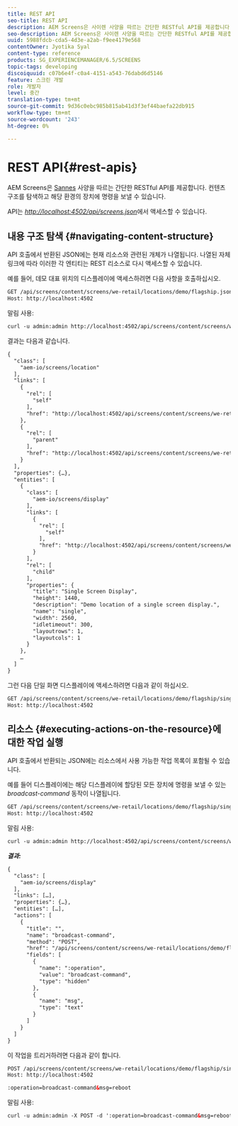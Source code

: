 ```yaml
---
title: REST API
seo-title: REST API
description: AEM Screens은 사이렌 사양을 따르는 간단한 RESTful API를 제공합니다. 컨텐츠 구조를 탐색하고 해당 환경의 장치에 명령을 보내는 방법을 알아보려면 이 페이지를 따르십시오.
seo-description: AEM Screens은 사이렌 사양을 따르는 간단한 RESTful API를 제공합니다. 컨텐츠 구조를 탐색하고 해당 환경의 장치에 명령을 보내는 방법을 알아보려면 이 페이지를 따르십시오.
uuid: 5988fdcb-cda5-4d3e-a2ab-f9ee4179e568
contentOwner: Jyotika Syal
content-type: reference
products: SG_EXPERIENCEMANAGER/6.5/SCREENS
topic-tags: developing
discoiquuid: c07b6e4f-c0a4-4151-a543-76dabd6d5146
feature: 스크린 개발
role: 개발자
level: 중간
translation-type: tm+mt
source-git-commit: 9d36c0ebc985b815ab41d3f3ef44baefa22db915
workflow-type: tm+mt
source-wordcount: '243'
ht-degree: 0%

---
```



# REST API{#rest-apis}

AEM Screens은 [Sannes](https://github.com/kevinswiber/siren) 사양을 따르는 간단한 RESTful API를 제공합니다. 컨텐츠 구조를 탐색하고 해당 환경의 장치에 명령을 보낼 수 있습니다.

API는 [*http://localhost:4502/api/screens.json*](http://localhost:4502/api/screens.json)에서 액세스할 수 있습니다.

## 내용 구조 탐색 {#navigating-content-structure}

API 호출에서 반환된 JSON에는 현재 리소스와 관련된 개체가 나열됩니다. 나열된 자체 링크에 따라 이러한 각 엔티티는 REST 리소스로 다시 액세스할 수 있습니다.

예를 들어, 데모 대표 위치의 디스플레이에 액세스하려면 다음 사항을 호출하십시오.

```xml
GET /api/screens/content/screens/we-retail/locations/demo/flagship.json HTTP/1.1
Host: http://localhost:4502
```

말림 사용:

```xml
curl -u admin:admin http://localhost:4502/api/screens/content/screens/we-retail/locations/demo/flagship.json
```

결과는 다음과 같습니다.

```xml
{
  "class": [
    "aem-io/screens/location"
  ],
  "links": [
    {
      "rel": [
        "self"
      ],
      "href": "http://localhost:4502/api/screens/content/screens/we-retail/locations/demo/flagship.json"
    },
    {
      "rel": [
        "parent"
      ],
      "href": "http://localhost:4502/api/screens/content/screens/we-retail/locations/demo.json"
    }
  ],
  "properties": {…},
  "entities": [
    {
      "class": [
        "aem-io/screens/display"
      ],
      "links": [
        {
          "rel": [
            "self"
          ],
          "href": "http://localhost:4502/api/screens/content/screens/we-retail/locations/demo/flagship/single.json"
        }
      ],
      "rel": [
        "child"
      ],
      "properties": {
        "title": "Single Screen Display",
        "height": 1440,
        "description": "Demo location of a single screen display.",
        "name": "single",
        "width": 2560,
        "idletimeout": 300,
        "layoutrows": 1,
        "layoutcols": 1
      }
    },
    …
  ]
}
```

그런 다음 단일 화면 디스플레이에 액세스하려면 다음과 같이 하십시오.

```xml
GET /api/screens/content/screens/we-retail/locations/demo/flagship/single.json HTTP/1.1
Host: http://localhost:4502
```

## 리소스 {#executing-actions-on-the-resource}에 대한 작업 실행

API 호출에서 반환되는 JSON에는 리소스에서 사용 가능한 작업 목록이 포함될 수 있습니다.

예를 들어 디스플레이에는 해당 디스플레이에 할당된 모든 장치에 명령을 보낼 수 있는 *broadcast-command* 동작이 나열됩니다.

```xml
GET /api/screens/content/screens/we-retail/locations/demo/flagship/single.json HTTP/1.1
Host: http://localhost:4502
```

말림 사용:

```xml
curl -u admin:admin http://localhost:4502/api/screens/content/screens/we-retail/locations/demo/flagship/single.json
```

***결과:***

```xml
{
  "class": [
    "aem-io/screens/display"
  ],
  "links": […],
  "properties": {…},
  "entities": […],
  "actions": [
    {
      "title": "",
      "name": "broadcast-command",
      "method": "POST",
      "href": "/api/screens/content/screens/we-retail/locations/demo/flagship/single",
      "fields": [
        {
          "name": ":operation",
          "value": "broadcast-command",
          "type": "hidden"
        },
        {
          "name": "msg",
          "type": "text"
        }
      ]
    }
  ]
}
```

이 작업을 트리거하려면 다음과 같이 합니다.

```xml
POST /api/screens/content/screens/we-retail/locations/demo/flagship/single.json HTTP/1.1
Host: http://localhost:4502

:operation=broadcast-command&msg=reboot
```

말림 사용:

```xml
curl -u admin:admin -X POST -d ':operation=broadcast-command&msg=reboot' http://localhost:4502/api/screens/content/screens/we-retail/locations/demo/flagship/single.json
```


